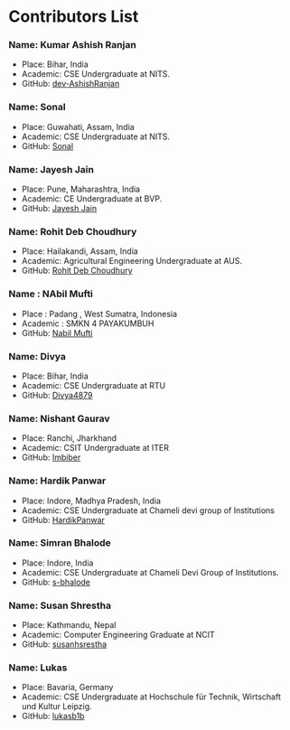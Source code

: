 # Contributors List

### Name: Kumar Ashish Ranjan

- Place: Bihar, India
- Academic: CSE Undergraduate at NITS.
- GitHub: [dev-AshishRanjan](https://github.com/dev-AshishRanjan)

### Name: Sonal

- Place: Guwahati, Assam, India
- Academic: CSE Undergraduate at NITS.
- GitHub: [Sonal](https://github.com/Sonal144)

### Name: Jayesh Jain

- Place: Pune, Maharashtra, India
- Academic: CE Undergraduate at BVP.
- GitHub: [Jayesh Jain](https://github.com/Jayesh-JainX)

### Name: Rohit Deb Choudhury

- Place: Hailakandi, Assam, India
- Academic: Agricultural Engineering Undergraduate at AUS.
- GitHub: [Rohit Deb Choudhury](https://github.com/rohitdchoudhury1)

### Name : NAbil Mufti

- Place : Padang , West Sumatra, Indonesia
- Academic : SMKN 4 PAYAKUMBUH
- GitHub: [Nabil Mufti](https://github.com/ca-kraa)

### Name: Divya

- Place: Bihar, India
- Academic: CSE Undergraduate at RTU
- GitHub: [Divya4879](https://github.com/Divya4879)

### Name: Nishant Gaurav

- Place: Ranchi, Jharkhand
- Academic: CSIT Undergraduate at ITER
- GitHub: [Imbiber](https://github.com/Imbiber)

### Name: Hardik Panwar

- Place: Indore, Madhya Pradesh, India
- Academic: CSE Undergraduate at Chameli devi group of Institutions
- GitHub: [HardikPanwar](https://github.com/HardikPanwar)


### Name: Simran Bhalode

- Place: Indore, India
- Academic: CSE Undergraduate at Chameli Devi Group of Institutions.
- GitHub: [s-bhalode](https://github.com/s-bhalode)

### Name: Susan Shrestha

- Place: Kathmandu, Nepal
- Academic: Computer Engineering Graduate at NCIT
- GitHub: [susanhsrestha](https://github.com/susanhsrestha)

### Name: Lukas

- Place: Bavaria, Germany
- Academic: CSE Undergraduate at Hochschule für Technik, Wirtschaft und Kultur Leipzig.
- GitHub: [lukasb1b](https://github.com/lukasb1b)
